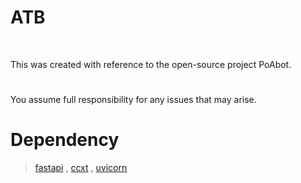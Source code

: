 # ATB

&nbsp;

This was created with reference to the open-source project PoAbot.

# <Caution>

You assume full responsibility for any issues that may arise.

# Dependency

> [fastapi](https://github.com/tiangolo/fastapi) , [ccxt](https://github.com/ccxt/ccxt) , [uvicorn](https://github.com/encode/uvicorn)
